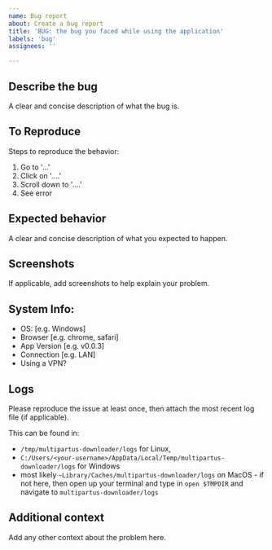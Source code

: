 ```yaml
---
name: Bug report
about: Create a bug report
title: 'BUG: the bug you faced while using the application'
labels: 'bug'
assignees: ''

---
```


## Describe the bug

A clear and concise description of what the bug is.

## To Reproduce

Steps to reproduce the behavior:
1. Go to '...'
2. Click on '....'
3. Scroll down to '....'
4. See error

## Expected behavior
A clear and concise description of what you expected to happen.

## Screenshots
If applicable, add screenshots to help explain your problem.

## System Info:
 - OS: [e.g. Windows]
 - Browser [e.g. chrome, safari]
 - App Version [e.g. v0.0.3]
 - Connection [e.g. LAN]
 - Using a VPN?

## Logs
Please reproduce the issue at least once, then attach the most recent log file (if applicable).

This can be found in:
 - `/tmp/multipartus-downloader/logs` for Linux, 
 - `C:/Users/<your-username>/AppData/Local/Temp/multipartus-downloader/logs` for Windows
 - most likely `~Library/Caches/multipartus-downloader/logs` on MacOS - if not here, then open up your terminal and type in `open $TMPDIR` and navigate to `multipartus-downloader/logs`

## Additional context
Add any other context about the problem here.
